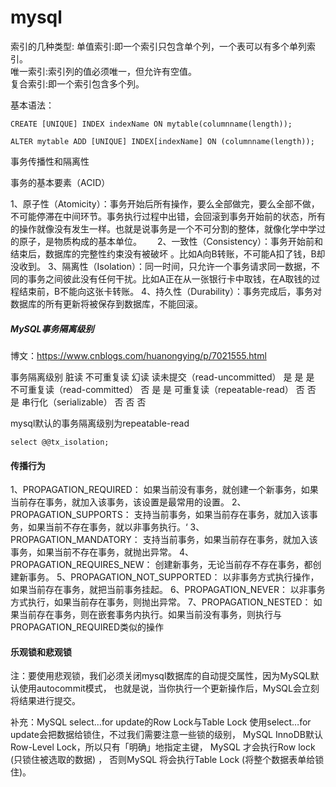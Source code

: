 # mysql

索引的几种类型: 
单值索引:即一个索引只包含单个列，一个表可以有多个单列索引。  
唯一索引:索引列的值必须唯一，但允许有空值。   
复合索引:即一个索引包含多个列。  

基本语法：  
```
CREATE [UNIQUE] INDEX indexName ON mytable(columnname(length)); 

ALTER mytable ADD [UNIQUE] INDEX[indexName] ON (columnname(length));

```

事务传播性和隔离性  

事务的基本要素（ACID）

1、原子性（Atomicity）：事务开始后所有操作，要么全部做完，要么全部不做，不可能停滞在中间环节。事务执行过程中出错，会回滚到事务开始前的状态，所有的操作就像没有发生一样。也就是说事务是一个不可分割的整体，就像化学中学过的原子，是物质构成的基本单位。　　 
2、一致性（Consistency）：事务开始前和结束后，数据库的完整性约束没有被破坏 。比如A向B转账，不可能A扣了钱，B却没收到。
3、隔离性（Isolation）：同一时间，只允许一个事务请求同一数据，不同的事务之间彼此没有任何干扰。比如A正在从一张银行卡中取钱，在A取钱的过程结束前，B不能向这张卡转账。
4、持久性（Durability）：事务完成后，事务对数据库的所有更新将被保存到数据库，不能回滚。

##### MySQL事务隔离级别
博文：https://www.cnblogs.com/huanongying/p/7021555.html   

事务隔离级别	                脏读	   不可重复读	   幻读
读未提交（read-uncommitted）	是	是	是
不可重复读（read-committed）	否	是	是
可重复读（repeatable-read）	否	否	是
串行化（serializable）	    否	否	否
 

mysql默认的事务隔离级别为repeatable-read
```
select @@tx_isolation;

```
#### 传播行为
1、PROPAGATION_REQUIRED：
如果当前没有事务，就创建一个新事务，如果当前存在事务，就加入该事务，该设置是最常用的设置。
2、PROPAGATION_SUPPORTS：
支持当前事务，如果当前存在事务，就加入该事务，如果当前不存在事务，就以非事务执行。‘
3、PROPAGATION_MANDATORY：
支持当前事务，如果当前存在事务，就加入该事务，如果当前不存在事务，就抛出异常。
4、PROPAGATION_REQUIRES_NEW：
创建新事务，无论当前存不存在事务，都创建新事务。
5、PROPAGATION_NOT_SUPPORTED：
以非事务方式执行操作，如果当前存在事务，就把当前事务挂起。
6、PROPAGATION_NEVER：
以非事务方式执行，如果当前存在事务，则抛出异常。
7、PROPAGATION_NESTED：
如果当前存在事务，则在嵌套事务内执行。如果当前没有事务，则执行与PROPAGATION_REQUIRED类似的操作

#### 乐观锁和悲观锁  

注：要使用悲观锁，我们必须关闭mysql数据库的自动提交属性，因为MySQL默认使用autocommit模式，
也就是说，当你执行一个更新操作后，MySQL会立刻将结果进行提交。 

补充：MySQL select…for update的Row Lock与Table Lock
使用select…for update会把数据给锁住，不过我们需要注意一些锁的级别，
MySQL InnoDB默认Row-Level Lock，所以只有「明确」地指定主键，
MySQL 才会执行Row lock (只锁住被选取的数据) ，
否则MySQL 将会执行Table Lock (将整个数据表单给锁住)。 